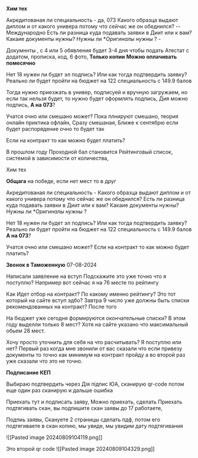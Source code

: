 
**Хим тех**

Акредитованая ли специальность - да, 073 
Какого образца выдают диплом и от какого универа потому что сейчас же он обеднился?  -- Международно
Есть ли разница куда подавать заявки в Диит или к вам?
Какаие документы нужны? Нужны ли **Оригиналы нужны* ? - 


Докумннты , с 4 или 5 обявления будет 3-4 дня чтобы подать
Атестат с додатом, прописка, код, 6 фото, **Только копии** 
**Можно оплачивать помесячно** 


Нет 18 нужен ли будет эл подпись? Или как тогда подтвердить заявку?
Реально ли будет пройти на бюджет на 122 специальность с  149.9 балов

Тогда нужно приезжать в универ, подписуей и вручную загружаем, но если так нельзя будет, то нужно будет оформлять подпись, Дия можно подпись, 
**А на 073**?

Учатся очно или смешано может?
Пока плнируют смешано, теория онлайн приктика офлайн, Сразу смешаная, Ближе к сентябрю если будет распорядение очно то будет так

Если на контракт то как можно будет платить?


В прошлом году 
Проходной бал становится 
Рейтинговый список, системой в зависимости от количества, 

Хим тех

**Общага** на победе, если нет мест то в друг

Акредитованая ли специальность - 
Какого образца выдают диплом и от какого универа потому что сейчас же он обеднился? 
Есть ли разница куда подавать заявки в Диит или к вам?
Какаие документы нужны? Нужны ли **Оригиналы нужны* ?

Нет 18 нужен ли будет эл подпись? Или как тогда подтвердить заявку?
Реально ли будет пройти на бюджет на 122 специальность с  149.9 балов
**А на 073**?

Учатся очно или смешано может?
Если на контракт то как можно будет платить?



**Звонок в Таможенную** 07-08-2024

Написали заявление на вступ
Подскажите это уже точно что я поступлю? Например вот сейчас я на 76 месте по рейтингу

Как Идет отбор на контракт? По какому именно рейтингу? Это тот который на сайте вступ эдбо?
Завтра 9 число уже должны быть списки рекомендованных на контракт? После того 

На бюджет уже сегодня формируются окончательные списки? В этом году выделли только 8 мест? Хотя на сайте указано что максимальный обьем 28 мест. 

Хочу просто уточнить для себя на что расчитывать? Я поступлю или нет?
Первый раз когда мне звонили от вас сказали что если привезу документы то точно как минимум на контракт пройду а во второй раз уже сказали что это не точно.


**Подписание КЕП**

Выбираю подтвердить через Дія підпис ЮА, сканирую qr-code потом еще один раз сканирую и дальше ошибка

Приехать тут и подписать заяву, 
Можно приехать, сделать 
Приехать подтягивать скан, вы подпишите скан заявы
до 17 работаете, 


Подпиь заявы,
Скануете 2 страницы сделать пдф, потом его подтягиваете в скан копию, мы увиде, мы увидим дату подтягивания 

![[Pasted image 20240809104119.png]]

Это второй qr code
![[Pasted image 20240809104329.png]]
